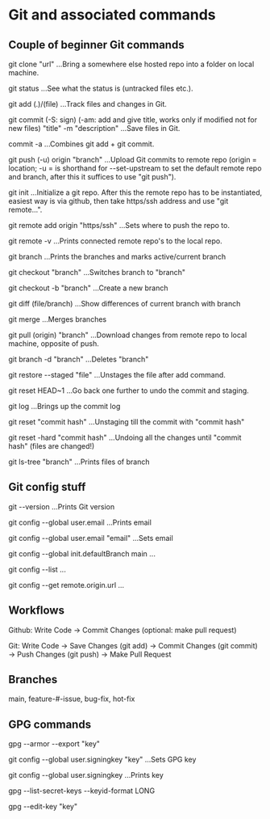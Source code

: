 # Git and associated commands

## Couple of beginner Git commands

git clone "url"
...Bring a somewhere else hosted repo  into a folder on local machine.

git status
...See what the status is (untracked files etc.).

git add (.)/(file)
...Track files and changes in Git.

git commit (-S: sign) (-am: add and give title, works only if modified not for new files) "title" -m "description"
...Save files in Git.

commit -a
...Combines git add + git commit.

git push (-u) origin "branch"
...Upload Git commits to remote repo (origin = location; -u = is shorthand for --set-upstream to set the default remote repo and branch, after this it suffices to use "git push").

git init
...Initialize a git repo. After this the remote repo has to be instantiated, easiest way is via github, then take https/ssh address and use "git remote...".

git remote add origin "https/ssh"
...Sets where to push the repo to.

git remote -v
...Prints connected remote repo's to the local repo.

git branch
...Prints the branches and marks active/current branch

git checkout "branch"
...Switches branch to "branch"

git checkout -b "branch"
...Create a new branch

git diff (file/branch)
...Show differences of current branch with branch

git merge
...Merges branches

git pull (origin) "branch"
...Download changes from remote repo to local machine, opposite of push.

git branch -d "branch"
...Deletes "branch"

git restore --staged "file"
...Unstages the file after add command.

git reset HEAD~1
...Go back one further to undo the commit and staging.

git log
...Brings up the commit log

git reset "commit hash"
...Unstaging till the commit with "commit hash"

git reset -hard "commit hash"
...Undoing all the changes until "commit hash" (files are changed!)

git ls-tree "branch"
...Prints files of branch

## Git config stuff

git --version
...Prints Git version

git config --global user.email
...Prints email

git config --global user.email "email"
...Sets email

git config --global init.defaultBranch main
...

git config --list
...

git config --get remote.origin.url
...

## Workflows

Github: Write Code -> Commit Changes (optional: make pull request)

Git: Write Code -> Save Changes (git add) -> Commit Changes (git commit) -> Push Changes (git push) -> Make Pull Request

## Branches

main, feature-#-issue, bug-fix, hot-fix

## GPG commands

gpg --armor --export "key"

git config --global user.signingkey "key"
...Sets GPG key

git config --global user.signingkey
...Prints key

gpg --list-secret-keys --keyid-format LONG

gpg --edit-key "key"

